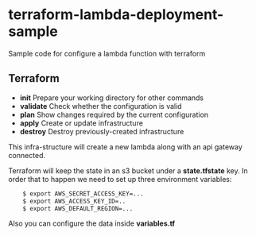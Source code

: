# terraform-lambda-deployment-sample
Sample code for configure a lambda function with terraform

## Terraform
- **init**          Prepare your working directory for other commands
- **validate**      Check whether the configuration is valid
- **plan**          Show changes required by the current configuration
- **apply**         Create or update infrastructure
- **destroy**       Destroy previously-created infrastructure

This infra-structure will create a new lambda along with an api gateway connected.


Terraform will keep the state in an s3 bucket under a **state.tfstate** key. In order that to happen we need to set up three environment variables:

```sh
    $ export AWS_SECRET_ACCESS_KEY=...
    $ export AWS_ACCESS_KEY_ID=..
    $ export AWS_DEFAULT_REGION=...
```

Also you can configure the data inside **variables.tf**